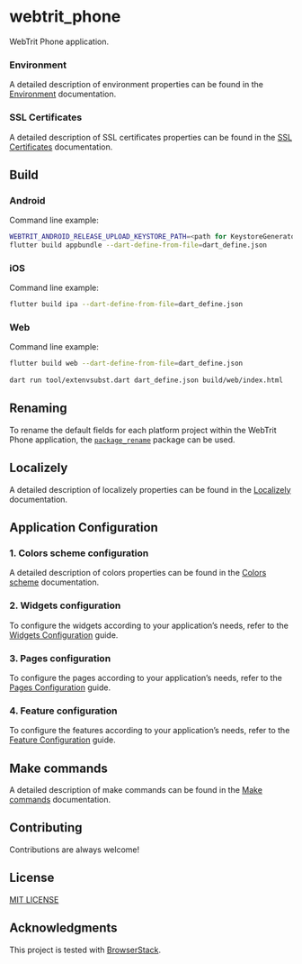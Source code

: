 # webtrit_phone

WebTrit Phone application.

### Environment
A detailed description of environment properties can be found in the [Environment](doc/environment.md) documentation.

### SSL Certificates
A detailed description of SSL certificates properties can be found in the [SSL Certificates](doc/certificates.md) documentation.

## Build

### Android

Command line example:
```bash
WEBTRIT_ANDROID_RELEASE_UPLOAD_KEYSTORE_PATH=<path for KeystoreGenerator created folder structure> && \
flutter build appbundle --dart-define-from-file=dart_define.json
```

### iOS

Command line example: 
```bash
flutter build ipa --dart-define-from-file=dart_define.json
```

### Web

Command line example:
```bash
flutter build web --dart-define-from-file=dart_define.json
  
dart run tool/extenvsubst.dart dart_define.json build/web/index.html
```

## Renaming

To rename the default fields for each platform project within the WebTrit Phone application, the [`package_rename`](https://pub.dev/packages/package_rename) package can be used.

## Localizely
A detailed description of localizely properties can be found in the [Localizely](doc/localization.md) documentation.

## Application Configuration

### 1. Colors scheme configuration
A detailed description of colors properties can be found in the [Colors scheme](doc/color_scheme.md) documentation.

### 2. Widgets configuration
To configure the widgets according to your application’s needs, refer to the [Widgets Configuration](doc/widgets_configuration.md) guide.

### 3. Pages configuration
To configure the pages according to your application’s needs, refer to the [Pages Configuration](doc/pages_configuration.md) guide.

### 4. Feature configuration
To configure the features according to your application’s needs, refer to the [Feature Configuration](doc/feature_configuration.md) guide.

## Make commands
A detailed description of make commands can be found in the [Make commands](doc/make_file.md) documentation.

## Contributing

Contributions are always welcome!

## License

[MIT LICENSE](LICENSE)

## Acknowledgments

This project is tested with [BrowserStack](https://www.browserstack.com/).
